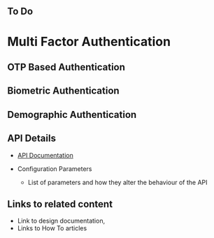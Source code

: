 ## To Do

# Multi Factor Authentication

## OTP Based Authentication
## Biometric Authentication
## Demographic Authentication

## API Details
 * [API Documentation](IDA-API-Documentation.md)

* Configuration Parameters
    * List of parameters and how they alter the behaviour of the API

## Links to related content
* Link to design documentation,
* Links to How To articles
